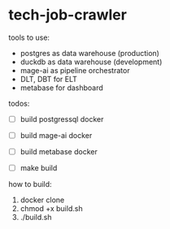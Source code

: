 # tech-job-crawler

tools to use:
- postgres as data warehouse (production)
- duckdb as data warehouse (development)
- mage-ai as pipeline orchestrator
- DLT, DBT for ELT
- metabase for dashboard
<!-- - spark
- hamravesh or Arvan as cloud provider
- teraform  -->


todos:
- [ ] build postgressql docker
- [ ] build mage-ai docker
- [ ] build metabase docker
- [ ] make build


how to build:
1. docker clone
2. chmod +x build.sh
3. ./build.sh